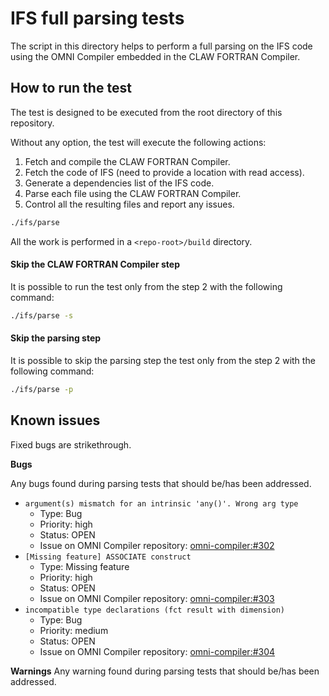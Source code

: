 # IFS full parsing tests
The script in this directory helps to perform a full parsing on the IFS
code using the OMNI Compiler embedded in the CLAW FORTRAN Compiler.

## How to run the test
The test is designed to be executed from the root directory of this repository.

Without any option, the test will execute the following actions:
1) Fetch and compile the CLAW FORTRAN Compiler.
2) Fetch the code of IFS (need to provide a location with read access).
3) Generate a dependencies list of the IFS code.
4) Parse each file using the CLAW FORTRAN Compiler.
5) Control all the resulting files and report any issues.

```bash
./ifs/parse
```

All the work is performed in a `<repo-root>/build` directory.

#### Skip the CLAW FORTRAN Compiler step
It is possible to run the test only from the step 2 with the following command:
```bash
./ifs/parse -s
```

#### Skip the parsing step
It is possible to skip the parsing step the test only from the step 2 with the following command:
```bash
./ifs/parse -p
```

## Known issues
Fixed bugs are strikethrough.

**Bugs**

Any bugs found during parsing tests that should be/has been addressed.

* `argument(s) mismatch for an intrinsic 'any()'. Wrong arg type`
  * Type: Bug
  * Priority: high
  * Status: OPEN
  * Issue on OMNI Compiler repository: [omni-compiler:#302](https://github.com/omni-compiler/omni-compiler/issues/302)
* `[Missing feature] ASSOCIATE construct`
  * Type: Missing feature
  * Priority: high
  * Status: OPEN
  * Issue on OMNI Compiler repository: [omni-compiler:#303](https://github.com/omni-compiler/omni-compiler/issues/303)
* `incompatible type declarations (fct result with dimension)`
  * Type: Bug
  * Priority: medium
  * Status: OPEN
  * Issue on OMNI Compiler repository: [omni-compiler:#304](https://github.com/omni-compiler/omni-compiler/issues/304)


**Warnings**
  Any warning found during parsing tests that should be/has been addressed.
